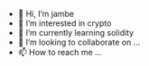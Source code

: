 - 👋 Hi, I’m jambe
- 👀 I’m interested in crypto
- 🌱 I’m currently learning solidity
- 💞️ I’m looking to collaborate on ...
- 📫 How to reach me ...

<!---
jambeeth/jambeeth is a ✨ special ✨ repository because its `README.md` (this file) appears on your GitHub profile.
You can click the Preview link to take a look at your changes.
--->
